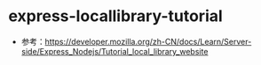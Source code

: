 # express-locallibrary-tutorial
+ 参考：https://developer.mozilla.org/zh-CN/docs/Learn/Server-side/Express_Nodejs/Tutorial_local_library_website
